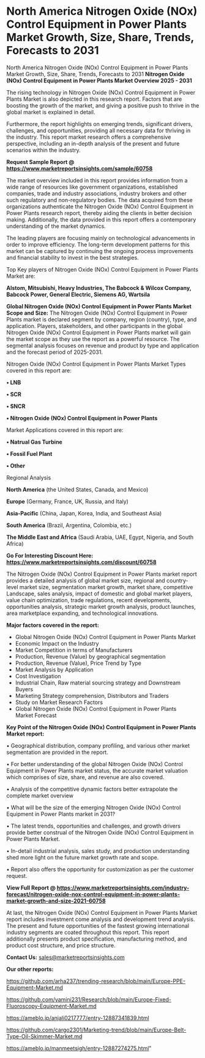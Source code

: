 # North America Nitrogen Oxide (NOx) Control Equipment in Power Plants Market Growth, Size, Share, Trends, Forecasts to 2031
North America Nitrogen Oxide (NOx) Control Equipment in Power Plants Market Growth, Size, Share, Trends, Forecasts to 2031
<Strong> Nitrogen Oxide (NOx) Control Equipment in Power Plants Market Overview 2025 - 2031</strong>

The rising technology in Nitrogen Oxide (NOx) Control Equipment in Power Plants Market is also depicted in this research report. Factors that are boosting the growth of the market, and giving a positive push to thrive in the global market is explained in detail.

Furthermore, the report highlights on emerging trends, significant drivers, challenges, and opportunities, providing all necessary data for thriving in the industry. This report market research offers a comprehensive perspective, including an in-depth analysis of the present and future scenarios within the industry.

<strong>Request Sample Report @ <a href=https://www.marketreportsinsights.com/sample/60758>https://www.marketreportsinsights.com/sample/60758</a></strong>

The market overview included in this report provides information from a wide range of resources like government organizations, established companies, trade and industry associations, industry brokers and other such regulatory and non-regulatory bodies. The data acquired from these organizations authenticate the Nitrogen Oxide (NOx) Control Equipment in Power Plants research report, thereby aiding the clients in better decision making. Additionally, the data provided in this report offers a contemporary understanding of the market dynamics.

The leading players are focusing mainly on technological advancements in order to improve efficiency. The long-term development patterns for this market can be captured by continuing the ongoing process improvements and financial stability to invest in the best strategies.

Top Key players of Nitrogen Oxide (NOx) Control Equipment in Power Plants Market are:

<strong>Alstom, Mitsubishi, Heavy Industries, The Babcock & Wilcox Company, Babcock Power, General Electric, Siemens AG, Wartsila</strong>

<strong><b>Global Nitrogen Oxide (NOx) Control Equipment in Power Plants Market Scope and Size:</b></strong>
The Nitrogen Oxide (NOx) Control Equipment in Power Plants market is declared segment by company, region (country), type, and application. Players, stakeholders, and other participants in the global Nitrogen Oxide (NOx) Control Equipment in Power Plants market will gain the market scope as they use the report as a powerful resource. The segmental analysis focuses on revenue and product by type and application and the forecast period of 2025-2031.

Nitrogen Oxide (NOx) Control Equipment in Power Plants Market Types covered in this report are:

<strong>• LNB

• SCR

• SNCR

• Nitrogen Oxide (NOx) Control Equipment in Power Plants</strong>

Market Applications covered in this report are:

<strong>• Natrual Gas Turbine

• Fossil Fuel Plant

• Other</strong> 

Regional Analysis

<strong>North America</strong> (the United States, Canada, and Mexico)

<strong>Europe</strong> (Germany, France, UK, Russia, and Italy)

<strong>Asia-Pacific</strong> (China, Japan, Korea, India, and Southeast Asia)

<strong>South America</strong> (Brazil, Argentina, Colombia, etc.)

<strong>The Middle East and Africa</strong> (Saudi Arabia, UAE, Egypt, Nigeria, and South Africa)

<strong>Go For Interesting Discount Here: <a href=https://www.marketreportsinsights.com/discount/60758>https://www.marketreportsinsights.com/discount/60758</a></strong>

The Nitrogen Oxide (NOx) Control Equipment in Power Plants market report provides a detailed analysis of global market size, regional and country-level market size, segmentation market growth, market share, competitive Landscape, sales analysis, impact of domestic and global market players, value chain optimization, trade regulations, recent developments, opportunities analysis, strategic market growth analysis, product launches, area marketplace expanding, and technological innovations.

<strong><b>Major factors covered in the report:</b></strong>
<ul>
  <li>Global Nitrogen Oxide (NOx) Control Equipment in Power Plants Market </li>
  <li>Economic Impact on the Industry</li>
  <li>Market Competition in terms of Manufacturers</li>
  <li>Production, Revenue (Value) by geographical segmentation</li>
  <li>Production, Revenue (Value), Price Trend by Type</li>
  <li>Market Analysis by Application</li>
  <li>Cost Investigation</li>
  <li>Industrial Chain, Raw material sourcing strategy and Downstream Buyers</li>
  <li>Marketing Strategy comprehension, Distributors and Traders</li>
  <li>Study on Market Research Factors</li>
  <li>Global Nitrogen Oxide (NOx) Control Equipment in Power Plants Market Forecast</li>
</ul>

<strong><b>Key Point of the Nitrogen Oxide (NOx) Control Equipment in Power Plants Market report:</b></strong>

• Geographical distribution, company profiling, and various other market segmentation are provided in the report.

• For better understanding of the global Nitrogen Oxide (NOx) Control Equipment in Power Plants market status, the accurate market valuation which comprises of size, share, and revenue are also covered.

• Analysis of the competitive dynamic factors better extrapolate the complete market overview

• What will be the size of the emerging Nitrogen Oxide (NOx) Control Equipment in Power Plants market in 2031?

• The latest trends, opportunities and challenges, and growth drivers provide better construal of the Nitrogen Oxide (NOx) Control Equipment in Power Plants Market.

• In-detail industrial analysis, sales study, and production understanding shed more light on the future market growth rate and scope.

• Report also offers the opportunity for customization as per the customer request.

<strong><b>View Full Report @ <a href=https://www.marketreportsinsights.com/industry-forecast/nitrogen-oxide-nox-control-equipment-in-power-plants-market-growth-and-size-2021-60758>https://www.marketreportsinsights.com/industry-forecast/nitrogen-oxide-nox-control-equipment-in-power-plants-market-growth-and-size-2021-60758</a></b></strong>


At last, the Nitrogen Oxide (NOx) Control Equipment in Power Plants Market report includes investment come analysis and development trend analysis. The present and future opportunities of the fastest growing international industry segments are coated throughout this report. This report additionally presents product specification, manufacturing method, and product cost structure, and price structure.

<strong>Contact Us:</strong>
sales@marketreportsinsights.com

<strong>Our other reports:</strong>

<a href=https://github.com/arha237/trending-research/blob/main/Europe-PPE-Equipment-Market.md>https://github.com/arha237/trending-research/blob/main/Europe-PPE-Equipment-Market.md</a>

<a href=https://github.com/yamini231/Research/blob/main/Europe-Fixed-Fluoroscopy-Equipment-Market.md>https://github.com/yamini231/Research/blob/main/Europe-Fixed-Fluoroscopy-Equipment-Market.md</a>

<a href=https://ameblo.jp/anjali0217777/entry-12887341839.html>https://ameblo.jp/anjali0217777/entry-12887341839.html</a>

<a href=https://github.com/cargo2301/Marketing-trend/blob/main/Europe-Belt-Type-Oil-Skimmer-Market.md>https://github.com/cargo2301/Marketing-trend/blob/main/Europe-Belt-Type-Oil-Skimmer-Market.md</a>

<a href=https://ameblo.jp/manmeetsigh/entry-12887274275.html>https://ameblo.jp/manmeetsigh/entry-12887274275.html</a>"
